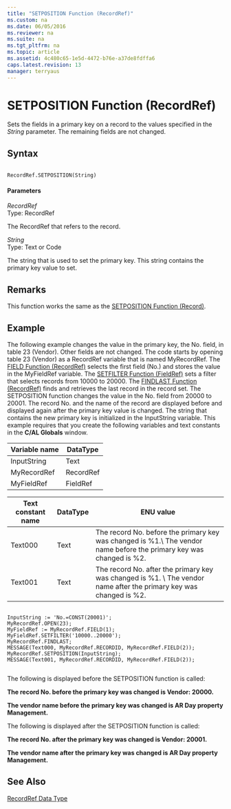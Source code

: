 ```yaml
---
title: "SETPOSITION Function (RecordRef)"
ms.custom: na
ms.date: 06/05/2016
ms.reviewer: na
ms.suite: na
ms.tgt_pltfrm: na
ms.topic: article
ms.assetid: 4c480c65-1e5d-4472-b76e-a37de8fdffa6
caps.latest.revision: 13
manager: terryaus
---
```

# SETPOSITION Function (RecordRef)
Sets the fields in a primary key on a record to the values specified in the *String* parameter. The remaining fields are not changed.  
  
## Syntax  
  
```  
  
RecordRef.SETPOSITION(String)  
```  
  
#### Parameters  
 *RecordRef*  
 Type: RecordRef  
  
 The RecordRef that refers to the record.  
  
 *String*  
 Type: Text or Code  
  
 The string that is used to set the primary key. This string contains the primary key value to set.  
  
## Remarks  
 This function works the same as the [SETPOSITION Function \(Record\)](SETPOSITION-Function--Record-.md).  
  
## Example  
 The following example changes the value in the primary key, the No. field, in table 23 \(Vendor\). Other fields are not changed. The code starts by opening table 23 \(Vendor\) as a RecordRef variable that is named MyRecordRef. The [FIELD Function \(RecordRef\)](FIELD-Function--RecordRef-.md) selects the first field \(No.\) and stores the value in the MyFieldRef variable. The [SETFILTER Function \(FieldRef\)](SETFILTER-Function--FieldRef-.md) sets a filter that selects records from 10000 to 20000. The [FINDLAST Function \(RecordRef\)](FINDLAST-Function--RecordRef-.md) finds and retrieves the last record in the record set. The SETPOSITION function changes the value in the No. field from 20000 to 20001. The record No. and the name of the record are displayed before and displayed again after the primary key value is changed. The string that contains the new primary key is initialized in the InputString variable. This example requires that you create the following variables and text constants in the **C\/AL Globals** window.  
  
|Variable name|DataType|  
|-------------------|--------------|  
|InputString|Text|  
|MyRecordRef|RecordRef|  
|MyFieldRef|FieldRef|  
  
|Text constant name|DataType|ENU value|  
|------------------------|--------------|---------------|  
|Text000|Text|The record No. before the primary key was changed is %1.\\ The vendor name before the primary key was changed is %2.|  
|Text001|Text|The record No. after the primary key was changed is %1. \\ The vendor name after the primary key was changed is %2.|  
  
```  
  
InputString := 'No.=CONST(20001)';  
MyRecordRef.OPEN(23);  
MyFieldRef := MyRecordRef.FIELD(1);  
MyFieldRef.SETFILTER('10000..20000');  
MyRecordRef.FINDLAST;  
MESSAGE(Text000, MyRecordRef.RECORDID, MyRecordRef.FIELD(2));  
MyRecordRef.SETPOSITION(InputString);  
MESSAGE(Text001, MyRecordRef.RECORDID, MyRecordRef.FIELD(2));  
  
```  
  
 The following is displayed before the SETPOSITION function is called:  
  
 **The record No. before the primary key was changed is Vendor: 20000.**  
  
 **The vendor name before the primary key was changed is AR Day property Management.**  
  
 The following is displayed after the SETPOSITION function is called:  
  
 **The record No. after the primary key was changed is Vendor: 20001.**  
  
 **The vendor name after the primary key was changed is AR Day property Management.**  
  
## See Also  
 [RecordRef Data Type](RecordRef-Data-Type.md)